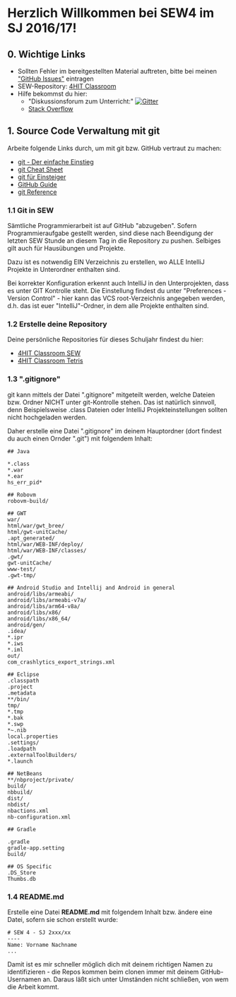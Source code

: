 # Herzlich Willkommen bei SEW4 im SJ 2016/17!

## 0. Wichtige Links
* Sollten Fehler im bereitgestellten Material auftreten, bitte bei meinen ["GitHub Issues"](https://github.com/Javaw0cky/SEW4/issues) eintragen
* SEW-Repository: [4HIT Classroom](https://classroom.github.com/a/gMVFrfRl)
* Hilfe bekommst du hier:
	+ "Diskussionsforum zum Unterricht:" [![Gitter](https://badges.gitter.im/Join%20Chat.svg)](https://gitter.im/SEW4?utm_source=badge&utm_medium=badge&utm_campaign=pr-badge)
	+ [Stack Overflow](http://stackoverflow.com)

## 1. Source Code Verwaltung mit git

Arbeite folgende Links durch, um mit git bzw. GitHub vertraut zu machen:
* [git - Der einfache Einstieg](https://rogerdudler.github.io/git-guide/index.de.html)
* [git Cheat Sheet](https://rogerdudler.github.io/git-guide/files/git_cheat_sheet.pdf)
* [git für Einsteiger](https://svij.org/blog/2014/10/25/git-fur-einsteiger-teil-1/)
* [GitHub Guide](https://guides.github.com/activities/hello-world/)
* [git Reference](https://git-scm.com/docs)

### 1.1 Git in SEW
Sämtliche Programmierarbeit ist auf GitHub "abzugeben". Sofern Programmieraufgabe gestellt werden, sind diese nach Beendigung der letzten SEW Stunde an diesem Tag in die Repository zu pushen. Selbiges gilt auch für Hausübungen und Projekte.

Dazu ist es notwendig EIN Verzeichnis zu erstellen, wo ALLE IntelliJ Projekte in Unterordner enthalten sind.

Bei korrekter Konfiguration erkennt auch IntelliJ in den Unterprojekten, dass es unter GIT Kontrolle steht. Die Einstellung findest du unter "Preferences - Version Control" - hier kann das VCS root-Verzeichnis angegeben werden, d.h. das ist euer "IntelliJ"-Ordner, in dem alle Projekte enthalten sind.

### 1.2 Erstelle deine Repository
Deine persönliche Repositories für dieses Schuljahr findest du hier: 
* [4HIT Classroom SEW](https://classroom.github.com/assignment-invitations/55e06d52b7a3116abbb6366af0116ddd)
* [4HIT Classroom Tetris](https://classroom.github.com/assignment-invitations/769e319810e14d9ee9fd7f8734256508)

### 1.3 ".gitignore"
git kann mittels der Datei ".gitignore" mitgeteilt werden, welche Dateien bzw. Ordner NICHT unter git-Kontrolle stehen. Das ist natürlich sinnvoll, denn Beispielsweise .class Dateien oder IntelliJ Projekteinstellungen sollten nicht hochgeladen werden.

Daher erstelle eine Datei ".gitignore" im deinem Hauptordner (dort findest du auch einen Ornder ".git") mit folgendem Inhalt:
```
## Java

*.class
*.war
*.ear
hs_err_pid*

## Robovm
robovm-build/

## GWT
war/
html/war/gwt_bree/
html/gwt-unitCache/
.apt_generated/
html/war/WEB-INF/deploy/
html/war/WEB-INF/classes/
.gwt/
gwt-unitCache/
www-test/
.gwt-tmp/

## Android Studio and Intellij and Android in general
android/libs/armeabi/
android/libs/armeabi-v7a/
android/libs/arm64-v8a/
android/libs/x86/
android/libs/x86_64/
android/gen/
.idea/
*.ipr
*.iws
*.iml
out/
com_crashlytics_export_strings.xml

## Eclipse
.classpath
.project
.metadata
**/bin/
tmp/
*.tmp
*.bak
*.swp
*~.nib
local.properties
.settings/
.loadpath
.externalToolBuilders/
*.launch

## NetBeans
**/nbproject/private/
build/
nbbuild/
dist/
nbdist/
nbactions.xml
nb-configuration.xml

## Gradle

.gradle
gradle-app.setting
build/

## OS Specific
.DS_Store
Thumbs.db
```

### 1.4 README.md
Erstelle eine Datei <b>README.md</b> mit folgendem Inhalt bzw. ändere eine Datei, sofern sie schon erstellt wurde:
```
# SEW 4 - SJ 2xxx/xx
----
Name: Vorname Nachname
...
```

Damit ist es mir schneller möglich dich mit deinem richtigen Namen zu identifizieren - die Repos kommen beim clonen immer mit deinem GitHub-Usernamen an. Daraus läßt sich unter Umständen nicht schließen, von wem die Arbeit kommt.
